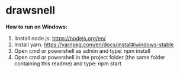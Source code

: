 # drawsnell

**How to run on Windows:**
1. Iinstall node.js: https://nodejs.org/en/
2. Install yarn: https://yarnpkg.com/en/docs/install#windows-stable
3. Open cmd or powershell as admin and type: npm install
4. Open cmd or powershell in the project folder (the same folder containing this readme) and type: npm start